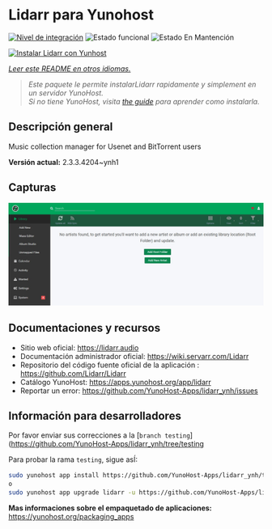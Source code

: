 <!--
Este archivo README esta generado automaticamente<https://github.com/YunoHost/apps/tree/master/tools/readme_generator>
No se debe editar a mano.
-->

# Lidarr para Yunohost

[![Nivel de integración](https://dash.yunohost.org/integration/lidarr.svg)](https://ci-apps.yunohost.org/ci/apps/lidarr/) ![Estado funcional](https://ci-apps.yunohost.org/ci/badges/lidarr.status.svg) ![Estado En Mantención](https://ci-apps.yunohost.org/ci/badges/lidarr.maintain.svg)

[![Instalar Lidarr con Yunhost](https://install-app.yunohost.org/install-with-yunohost.svg)](https://install-app.yunohost.org/?app=lidarr)

*[Leer este README en otros idiomas.](./ALL_README.md)*

> *Este paquete le permite instalarLidarr rapidamente y simplement en un servidor YunoHost.*  
> *Si no tiene YunoHost, visita [the guide](https://yunohost.org/install) para aprender como instalarla.*

## Descripción general

Music collection manager for Usenet and BitTorrent users

**Versión actual:** 2.3.3.4204~ynh1

## Capturas

![Captura de Lidarr](./doc/screenshots/screenshot.jpg)

## Documentaciones y recursos

- Sitio web oficial: <https://lidarr.audio>
- Documentación administrador oficial: <https://wiki.servarr.com/Lidarr>
- Repositorio del código fuente oficial de la aplicación : <https://github.com/Lidarr/Lidarr>
- Catálogo YunoHost: <https://apps.yunohost.org/app/lidarr>
- Reportar un error: <https://github.com/YunoHost-Apps/lidarr_ynh/issues>

## Información para desarrolladores

Por favor enviar sus correcciones a la [`branch testing`](https://github.com/YunoHost-Apps/lidarr_ynh/tree/testing

Para probar la rama `testing`, sigue asÍ:

```bash
sudo yunohost app install https://github.com/YunoHost-Apps/lidarr_ynh/tree/testing --debug
o
sudo yunohost app upgrade lidarr -u https://github.com/YunoHost-Apps/lidarr_ynh/tree/testing --debug
```

**Mas informaciones sobre el empaquetado de aplicaciones:** <https://yunohost.org/packaging_apps>
